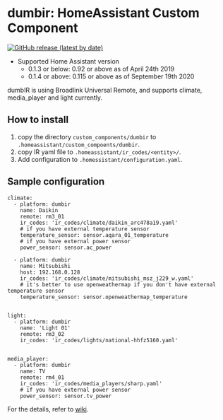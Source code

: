 # dumbir: HomeAssistant Custom Component 
[![GitHub release (latest by date)](https://img.shields.io/github/v/release/Thunderbird2086/ha-custom-component-dumbir)](https://github.com/Thunderbird2086/ha-custom-component-dumbir/releases/latest)<br>

* Supported Home Assistant version
  * 0.1.3 or below: 0.92 or above as of April 24th 2019
  * 0.1.4 or above: 0.115 or above as of September 19th 2020

dumbIR is using Broadlink Universal Remote, and supports climate, media\_player and light currently.

## How to install
1. copy the directory `custom_components/dumbir` to `.homeassistant/custom_compoents/dumbir`.
1. copy IR yaml file to `.homeassistant/ir_codes/<entity>/`.
1. Add configuration to `.homessistant/configuration.yaml`.

## Sample configuration 

```
climate:
  - platform: dumbir
    name: Daikin
    remote: rm3_01
    ir_codes: 'ir_codes/climate/daikin_arc478a19.yaml'
    # if you have external temperature sensor
    temperature_sensor: sensor.aqara_01_temperature
    # if you have external power sensor
    power_sensor: sensor.ac_power

  - platform: dumbir
    name: Mitsubishi
    host: 192.168.0.128
    ir_codes: 'ir_codes/climate/mitsubishi_msz_j229_w.yaml'
    # it's better to use openweathermap if you don't have external temperature sensor
    temperature_sensor: sensor.openweathermap_temperature


light:
  - platform: dumbir
    name: 'Light 01'
    remote: rm3_02
    ir_codes: 'ir_codes/lights/national-hhfz5160.yaml'


media_player:
  - platform: dumbir
    name: TV
    remote: rm4_01
    ir_codes: 'ir_codes/media_players/sharp.yaml'
    # if you have external power sensor
    power_sensor: sensor.tv_power
```

For the details, refer to [wiki](https://github.com/Thunderbird2086/ha-custom-component-dumbir/wiki).
